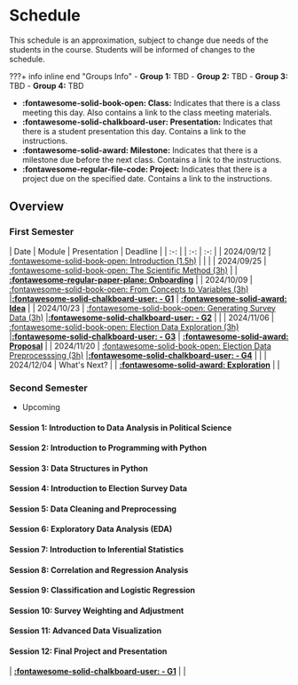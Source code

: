 # Schedule

This schedule is an approximation, subject to change due needs of the students in the course. Students will be informed of changes to the schedule.

???+ info inline end "Groups Info"
    - **Group 1:** TBD
    - **Group 2:** TBD
    - **Group 3:** TBD
    - **Group 4:** TBD

- **:fontawesome-solid-book-open: Class:** Indicates that there is a class meeting this day. Also contains a link to the class meeting materials.
- **:fontawesome-solid-chalkboard-user: Presentation:** Indicates that there is a student presentation this day. Contains a link to the instructions.
- **:fontawesome-solid-award: Milestone:** Indicates that there is a milestone due before the next class. Contains a link to the instructions.
- **:fontawesome-regular-file-code: Project:** Indicates that there is a project due on the specified date. Contains a link to the instructions.


## Overview

### First Semester

| Date       | Module                                                                                      | Presentation                                                               | Deadline |
| :-:        |                                                                                             | :-:                                                                        | :-:      |
| 2024/09/12 | [:fontawesome-solid-book-open: Introduction (1.5h)](modules/introduction.md)                |                                                                            |          |
| 2024/09/25 | [:fontawesome-solid-book-open: The Scientific Method (3h)](modules/tools.md)                |                                                                            | [**:fontawesome-regular-paper-plane: Onboarding**](resources/onboarding.md) |
| 2024/10/09 | [:fontawesome-solid-book-open: From Concepts to Variables (3h)](modules/programming-1.md)   |[**:fontawesome-solid-chalkboard-user: - G1**](activities/participation.md) | [**:fontawesome-solid-award: Idea**](https://colab.research.google.com/github/mickaeltemporao/data-analysis/blob/main/materials/assignment-1.ipynb)     |
| 2024/10/23 | [:fontawesome-solid-book-open: Generating Survey Data (3h)](modules/programming-4.md)       |[**:fontawesome-solid-chalkboard-user: - G2**](activities/participation.md) | |
| 2024/11/06 | [:fontawesome-solid-book-open: Election Data Exploration (3h)](modules/programming-4.md)    |[**:fontawesome-solid-chalkboard-user: - G3**](activities/participation.md) | [**:fontawesome-solid-award: Proposal**](https://colab.research.google.com/github/mickaeltemporao/data-analysis/blob/main/materials/assignment-2.ipynb)     |
| 2024/11/20 | [:fontawesome-solid-book-open: Election Data Preprocesssing (3h)](modules/exploration-3.md) |[**:fontawesome-solid-chalkboard-user: - G4**](activities/participation.md) | |
| 2024/12/04 | What's Next?                                                                                |                                                                            | [**:fontawesome-solid-award: Exploration**](https://colab.research.google.com/github/mickaeltemporao/data-analysis/blob/main/materials/assignment-3.ipynb) |                                                                                                                                                         |

### Second Semester

- Upcoming
<!-- | Date       | Module                             | Class                                                      | Presentation                                                                   | Deadline                                  | -->
<!-- | :-:        | :-:                                | :-:                                                        | :-:                                                                            | :-:                                       | -->
<!-- | 2022/01/14 | Wrangling Survey Data I            | [:fontawesome-solid-book-open:](modules/management-1.md) |                                                                                |                                           | -->
<!-- | 2022/01/21 | Wrangling Survey Data II           | :fontawesome-solid-book-open:                            | [**:fontawesome-solid-chalkboard-user: - G2**](activities/participation.md) |                                           | -->
<!-- | 2022/01/28 | Wrangling Survey Data III          | :fontawesome-solid-book-open:                            | [**:fontawesome-solid-chalkboard-user: - G1**](activities/participation.md) |                                           | -->
<!-- | 2022/02/04 | Modeling I                         | :fontawesome-solid-book-open:                            | [**:fontawesome-solid-chalkboard-user: - G3**](activities/participation.md) | **:fontawesome-solid-award: Analysis**    | -->
<!-- | 2022/02/11 | Modeling II                        | :fontawesome-solid-book-open:                            |                                                                                |                                           | -->
<!-- | 2022/02/18 | Modeling III                       | :fontawesome-solid-book-open:                            | [**:fontawesome-solid-chalkboard-user: - G4**](activities/participation.md) |                                           | -->
<!-- | 2022/02/25 | :fontawesome-solid-umbrella-beach: |                                                            |                                                                                |                                           | -->
<!-- | 2022/03/04 | Inference I                        | :fontawesome-solid-book-open:                            | [**:fontawesome-solid-chalkboard-user: - G2**](activities/participation.md) |                                           | -->
<!-- | 2022/03/11 | Inference II                       | :fontawesome-solid-book-open:                            | [**:fontawesome-solid-chalkboard-user: - G1**](activities/participation.md) | **:fontawesome-solid-award: Modeling**    | -->
<!-- | 2022/03/18 | Inference III                      | :fontawesome-solid-book-open:                            |                                                                                |                                           | -->
<!-- | 2022/03/25 | Communication I                    | :fontawesome-solid-book-open:                            | [**:fontawesome-solid-chalkboard-user: - G3**](activities/participation.md) |                                           | -->
<!-- | 2022/04/01 | Communication II                   | :fontawesome-solid-book-open:                            | [**:fontawesome-solid-chalkboard-user: - G4**](activities/participation.md) |                                           | -->
<!-- | 2022/04/10 | **Paper Deadline**                 |                                                            |                                                                                | **:fontawesome-regular-file-code: Paper** | -->


#### **Session 1: Introduction to Data Analysis in Political Science**
#### **Session 2: Introduction to Programming with Python**
#### **Session 3: Data Structures in Python**
#### **Session 4: Introduction to Election Survey Data**
#### **Session 5: Data Cleaning and Preprocessing**
#### **Session 6: Exploratory Data Analysis (EDA)**
#### **Session 7: Introduction to Inferential Statistics**
#### **Session 8: Correlation and Regression Analysis**
#### **Session 9: Classification and Logistic Regression**
#### **Session 10: Survey Weighting and Adjustment**
#### **Session 11: Advanced Data Visualization**
#### **Session 12: Final Project and Presentation**

[](modules/programming-2.md) 
[](modules/programming-3.md) | [**:fontawesome-solid-chalkboard-user: - G1**](activities/participation.md)                                                                             |                                                                                                                                                         |
[](modules/exploration-1.md)
[](modules/exploration-2.md) 
[](modules/exploration-4.md) 
[](modules/exploration-5.md) 
